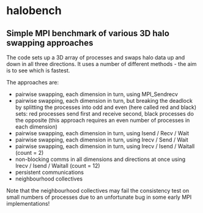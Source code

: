 # halobench

## Simple MPI benchmark of various 3D halo swapping approaches

The code sets up a 3D array of processes and swaps halo data up and
down in all three directions. It uses a number of different methods -
the aim is to see which is fastest.


The approaches are:

*    pairwise swapping, each dimension in turn, using MPI_Sendrecv
*    pairwise swapping, each dimension in turn, but breaking the deadlock by splitting the processes into odd and even (here called red and black) sets: red processes send first and receive second, black processes do the opposite (this approach requires an even number of processes in each dimension)
*    pairwise swapping, each dimension in turn, using Isend / Recv / Wait
*    pairwise swapping, each dimension in turn, using Irecv / Send / Wait
*    pairwise swapping, each dimension in turn, using Irecv / Isend / Waitall (count = 2)
*    non-blocking comms in all dimensions and directions at once using Irecv / Isend / Waitall (count = 12)
*    persistent communications
*    neighbourhood collectives

Note that the neighbourhood collectives may fail the consistency test
on small numbers of processes due to an unfortunate bug in some early
MPI implementations!